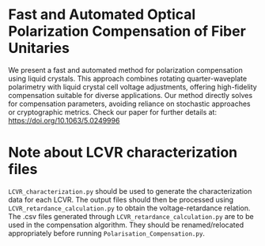 # Fast and Automated Optical Polarization Compensation of Fiber Unitaries
We present a fast and automated method for polarization compensation using liquid crystals. This approach combines rotating quarter-waveplate polarimetry with liquid crystal cell voltage adjustments, offering high-fidelity compensation suitable for diverse applications. Our method directly solves for compensation parameters, avoiding reliance on stochastic approaches or cryptographic metrics. Check our paper for further details at:  https://doi.org/10.1063/5.0249996

# Note about LCVR characterization files
`LCVR_characterization.py` should be used to generate the characterization data for each LCVR. The output files should then be processed using `LCVR_retardance_calculation.py` to obtain the voltage-retardance relation. The .csv files generated through `LCVR_retardance_calculation.py` are to be used in the compensation algorithm. They should be renamed/relocated appropriately before running `Polarisation_Compensation.py`.
